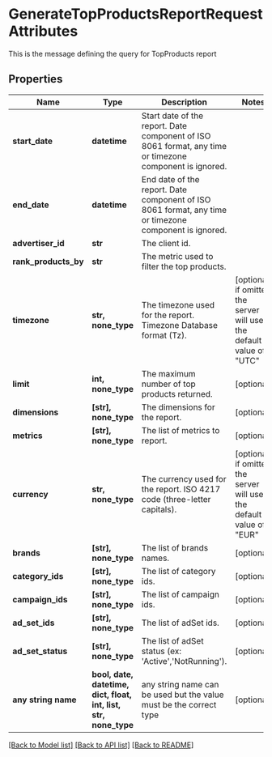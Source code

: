 # GenerateTopProductsReportRequestAttributes

This is the message defining the query for TopProducts report

## Properties
Name | Type | Description | Notes
------------ | ------------- | ------------- | -------------
**start_date** | **datetime** | Start date of the report. Date component of ISO 8061 format, any time or timezone component is ignored. | 
**end_date** | **datetime** | End date of the report. Date component of ISO 8061 format, any time or timezone component is ignored. | 
**advertiser_id** | **str** | The client id. | 
**rank_products_by** | **str** | The metric used to filter the top products. | 
**timezone** | **str, none_type** | The timezone used for the report. Timezone Database format (Tz). | [optional]  if omitted the server will use the default value of "UTC"
**limit** | **int, none_type** | The maximum number of top products returned. | [optional] 
**dimensions** | **[str], none_type** | The dimensions for the report. | [optional] 
**metrics** | **[str], none_type** | The list of metrics to report. | [optional] 
**currency** | **str, none_type** | The currency used for the report. ISO 4217 code (three-letter capitals). | [optional]  if omitted the server will use the default value of "EUR"
**brands** | **[str], none_type** | The list of brands names. | [optional] 
**category_ids** | **[str], none_type** | The list of category ids. | [optional] 
**campaign_ids** | **[str], none_type** | The list of campaign ids. | [optional] 
**ad_set_ids** | **[str], none_type** | The list of adSet ids. | [optional] 
**ad_set_status** | **[str], none_type** | The list of adSet status (ex: &#39;Active&#39;,&#39;NotRunning&#39;). | [optional] 
**any string name** | **bool, date, datetime, dict, float, int, list, str, none_type** | any string name can be used but the value must be the correct type | [optional]

[[Back to Model list]](../README.md#documentation-for-models) [[Back to API list]](../README.md#documentation-for-api-endpoints) [[Back to README]](../README.md)


